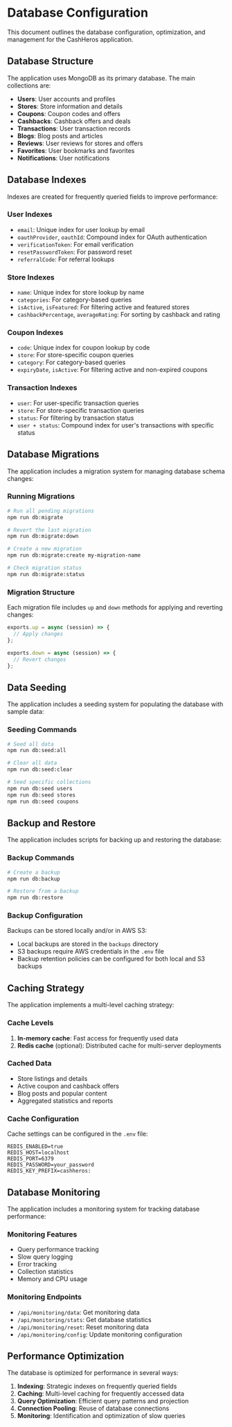# Database Configuration

This document outlines the database configuration, optimization, and management for the CashHeros application.

## Database Structure

The application uses MongoDB as its primary database. The main collections are:

- **Users**: User accounts and profiles
- **Stores**: Store information and details
- **Coupons**: Coupon codes and offers
- **Cashbacks**: Cashback offers and deals
- **Transactions**: User transaction records
- **Blogs**: Blog posts and articles
- **Reviews**: User reviews for stores and offers
- **Favorites**: User bookmarks and favorites
- **Notifications**: User notifications

## Database Indexes

Indexes are created for frequently queried fields to improve performance:

### User Indexes
- `email`: Unique index for user lookup by email
- `oauthProvider`, `oauthId`: Compound index for OAuth authentication
- `verificationToken`: For email verification
- `resetPasswordToken`: For password reset
- `referralCode`: For referral lookups

### Store Indexes
- `name`: Unique index for store lookup by name
- `categories`: For category-based queries
- `isActive`, `isFeatured`: For filtering active and featured stores
- `cashbackPercentage`, `averageRating`: For sorting by cashback and rating

### Coupon Indexes
- `code`: Unique index for coupon lookup by code
- `store`: For store-specific coupon queries
- `category`: For category-based queries
- `expiryDate`, `isActive`: For filtering active and non-expired coupons

### Transaction Indexes
- `user`: For user-specific transaction queries
- `store`: For store-specific transaction queries
- `status`: For filtering by transaction status
- `user + status`: Compound index for user's transactions with specific status

## Database Migrations

The application includes a migration system for managing database schema changes:

### Running Migrations

```bash
# Run all pending migrations
npm run db:migrate

# Revert the last migration
npm run db:migrate:down

# Create a new migration
npm run db:migrate:create my-migration-name

# Check migration status
npm run db:migrate:status
```

### Migration Structure

Each migration file includes `up` and `down` methods for applying and reverting changes:

```javascript
exports.up = async (session) => {
  // Apply changes
};

exports.down = async (session) => {
  // Revert changes
};
```

## Data Seeding

The application includes a seeding system for populating the database with sample data:

### Seeding Commands

```bash
# Seed all data
npm run db:seed:all

# Clear all data
npm run db:seed:clear

# Seed specific collections
npm run db:seed users
npm run db:seed stores
npm run db:seed coupons
```

## Backup and Restore

The application includes scripts for backing up and restoring the database:

### Backup Commands

```bash
# Create a backup
npm run db:backup

# Restore from a backup
npm run db:restore
```

### Backup Configuration

Backups can be stored locally and/or in AWS S3:

- Local backups are stored in the `backups` directory
- S3 backups require AWS credentials in the `.env` file
- Backup retention policies can be configured for both local and S3 backups

## Caching Strategy

The application implements a multi-level caching strategy:

### Cache Levels

1. **In-memory cache**: Fast access for frequently used data
2. **Redis cache** (optional): Distributed cache for multi-server deployments

### Cached Data

- Store listings and details
- Active coupon and cashback offers
- Blog posts and popular content
- Aggregated statistics and reports

### Cache Configuration

Cache settings can be configured in the `.env` file:

```
REDIS_ENABLED=true
REDIS_HOST=localhost
REDIS_PORT=6379
REDIS_PASSWORD=your_password
REDIS_KEY_PREFIX=cashheros:
```

## Database Monitoring

The application includes a monitoring system for tracking database performance:

### Monitoring Features

- Query performance tracking
- Slow query logging
- Error tracking
- Collection statistics
- Memory and CPU usage

### Monitoring Endpoints

- `/api/monitoring/data`: Get monitoring data
- `/api/monitoring/stats`: Get database statistics
- `/api/monitoring/reset`: Reset monitoring data
- `/api/monitoring/config`: Update monitoring configuration

## Performance Optimization

The database is optimized for performance in several ways:

1. **Indexing**: Strategic indexes on frequently queried fields
2. **Caching**: Multi-level caching for frequently accessed data
3. **Query Optimization**: Efficient query patterns and projection
4. **Connection Pooling**: Reuse of database connections
5. **Monitoring**: Identification and optimization of slow queries